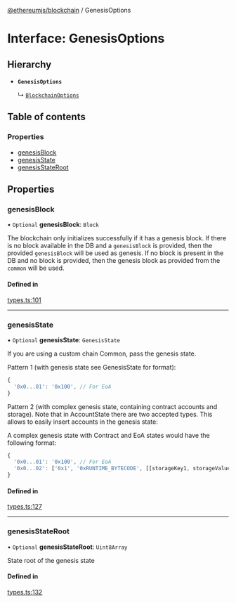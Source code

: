 [@ethereumjs/blockchain](../README.md) / GenesisOptions

# Interface: GenesisOptions

## Hierarchy

- **`GenesisOptions`**

  ↳ [`BlockchainOptions`](BlockchainOptions.md)

## Table of contents

### Properties

- [genesisBlock](GenesisOptions.md#genesisblock)
- [genesisState](GenesisOptions.md#genesisstate)
- [genesisStateRoot](GenesisOptions.md#genesisstateroot)

## Properties

### genesisBlock

• `Optional` **genesisBlock**: `Block`

The blockchain only initializes successfully if it has a genesis block. If
there is no block available in the DB and a `genesisBlock` is provided,
then the provided `genesisBlock` will be used as genesis. If no block is
present in the DB and no block is provided, then the genesis block as
provided from the `common` will be used.

#### Defined in

[types.ts:101](https://github.com/ethereumjs/ethereumjs-monorepo/blob/master/packages/blockchain/src/types.ts#L101)

___

### genesisState

• `Optional` **genesisState**: `GenesisState`

If you are using a custom chain Common, pass the genesis state.

Pattern 1 (with genesis state see GenesisState for format):

```javascript
{
  '0x0...01': '0x100', // For EoA
}
```

Pattern 2 (with complex genesis state, containing contract accounts and storage).
Note that in AccountState there are two
accepted types. This allows to easily insert accounts in the genesis state:

A complex genesis state with Contract and EoA states would have the following format:

```javascript
{
  '0x0...01': '0x100', // For EoA
  '0x0...02': ['0x1', '0xRUNTIME_BYTECODE', [[storageKey1, storageValue1], [storageKey2, storageValue2]]] // For contracts
}
```

#### Defined in

[types.ts:127](https://github.com/ethereumjs/ethereumjs-monorepo/blob/master/packages/blockchain/src/types.ts#L127)

___

### genesisStateRoot

• `Optional` **genesisStateRoot**: `Uint8Array`

State root of the genesis state

#### Defined in

[types.ts:132](https://github.com/ethereumjs/ethereumjs-monorepo/blob/master/packages/blockchain/src/types.ts#L132)

